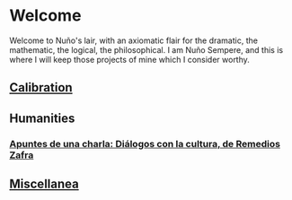 # Welcome

Welcome to Nuño's lair, with an axiomatic flair for the dramatic, the mathematic, the logical, the philosophical.
I am Nuño Sempere, and this is where I will keep those projects of mine which I consider worthy.

## [Calibration](https://nunosempere.github.io/calibration/) 

## Humanities
### [Apuntes de una charla: Diálogos con la cultura, de Remedios Zafra]()

## [Miscellanea](https://nunosempere.github.io/miscellanea/) 
